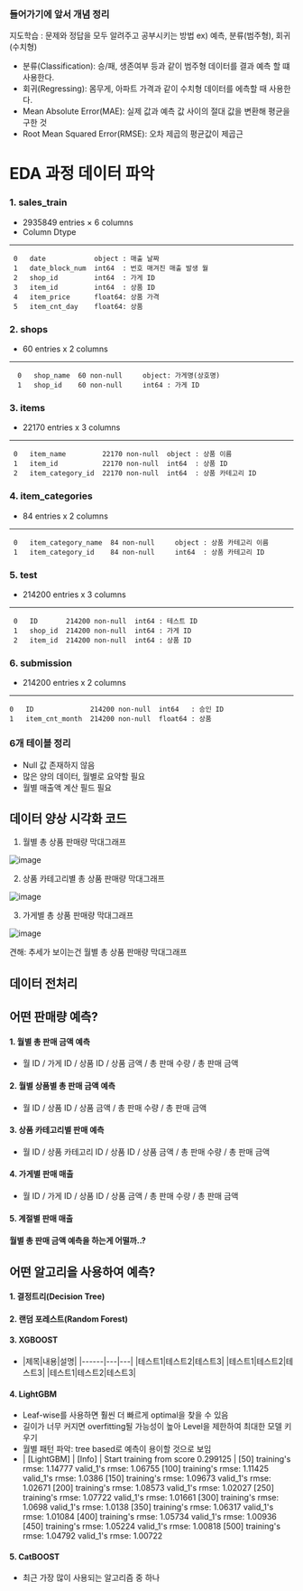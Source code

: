 ### 들어가기에 앞서 개념 정리 
지도학습 : 문제와 정답을 모두 알려주고 공부시키는 방법
    ex) 예측, 분류(범주형), 회귀(수치형)
* 분류(Classification): 승/패, 생존여부 등과 같이 범주형 데이터를 결과 예측 할 떄 사용한다.
* 회귀(Regressing): 몸무게, 아파트 가격과 같이 수치형 데이터를 에측할 때 사용한다.
* Mean Absolute Error(MAE): 실제 값과 예측 값 사이의 절대 값을 변환해 평균을 구한 것
* Root Mean Squared Error(RMSE): 오차 제곱의 평균값이 제곱근

# EDA 과정 데이터 파악

### 1. sales_train
- 2935849 entries × 6 columns
-    Column          Dtype  
---  ------          -----  
	 0   date            object : 매출 날짜
	 1   date_block_num  int64  : 번호 매겨진 매출 발생 월
	 2   shop_id         int64  : 가게 ID
	 3   item_id         int64  : 상품 ID
	 4   item_price      float64: 상품 가격
	 5   item_cnt_day    float64: 상품 
                            
### 2. shops
- 60 entries x 2 columns
---  ------     --------------  ----- 
	  0   shop_name  60 non-null     object: 가게명(상호명)
	  1   shop_id    60 non-null     int64 : 가게 ID

### 3. items
- 22170 entries x 3 columns
---  ------            --------------  ----- 
	 0   item_name         22170 non-null  object : 상품 이름
	 1   item_id           22170 non-null  int64  : 상품 ID
	 2   item_category_id  22170 non-null  int64  : 상품 카테고리 ID

 ### 4. item_categories
- 84 entries x 2 columns
---  ------              --------------  ----- 
	 0   item_category_name  84 non-null     object : 상품 카테고리 이름
	 1   item_category_id    84 non-null     int64  : 상품 카테고리 ID

 ### 5. test
 - 214200 entries x 3 columns
---  ------   --------------   -----
	 0   ID       214200 non-null  int64 : 테스트 ID
	 1   shop_id  214200 non-null  int64 : 가게 ID
	 2   item_id  214200 non-null  int64 : 상품 ID

 ### 6. submission
 - 214200 entries x 2 columns
---  ------          --------------   -----  
 	0   ID              214200 non-null  int64   : 승인 ID
 	1   item_cnt_month  214200 non-null  float64 : 상품 

 ### 6개 테이블 정리
 - Null 값 존재하지 않음
 - 많은 양의 데이터, 월별로 요약할 필요
 - 월별 매출액 계산 필드 필요

## 데이터 양상 시각화 코드
1. 월별 총 상품 판매량 막대그래프

![image](https://github.com/eeoooo/mini_project/assets/133926006/3a7b049e-088d-49a1-97a7-84cd77731e19)

2. 상품 카테고리별 총 상품 판매량 막대그래프

![image](https://github.com/eeoooo/mini_project/assets/133926006/5202d73f-1114-49d8-985b-1e4cfc0db42b)

3. 가게별 총 상품 판매량 막대그래프

![image](https://github.com/eeoooo/mini_project/assets/133926006/dae24ce5-2905-482a-bc0c-a7766dce5177)

견해: 추세가 보이는건 월별 총 상품 판매량 막대그래프

## 데이터 전처리


## 어떤 판매량 예측?
#### 1. 월별 총 판매 금액 예측
- 월 ID / 가게 ID / 상품 ID / 상품 금액 / 총 판매 수량 / 총 판매 금액

#### 2. 월별 상품별 총 판매 금액 예측
- 월 ID / 상품 ID / 상품 금액 / 총 판매 수량 / 총 판매 금액 

#### 3. 상품 카테고리별 판매 예측
- 월 ID / 상품 카테고리 ID / 상품 ID / 상품 금액 / 총 판매 수량 / 총 판매 금액

#### 4. 가게별 판매 매출
- 월 ID / 가게 ID / 상품 ID / 상품 금액 / 총 판매 수량 / 총 판매 금액

#### 5. 계절별 판매 매출

#### 월별 총 판매 금액 예측을 하는게 어떨까..?


## 어떤 알고리을 사용하여 예측?

#### 1. 결정트리(Decision Tree)

#### 2. 랜덤 포레스트(Random Forest)

#### 3. XGBOOST
- |제목|내용|설명|
|------|---|---|
|테스트1|테스트2|테스트3|
|테스트1|테스트2|테스트3|
|테스트1|테스트2|테스트3|

#### 4. LightGBM
- Leaf-wise를 사용하면 훨씬 더 빠르게 optimal을 찾을 수 있음
- 길이가 너무 커지면 overfitting될 가능성이 높아  Level을 제한하여 최대한 모델 키우기
- 월별 패턴 파악: tree based로 예측이 용이할 것으로 보임
- 
	| [LightGBM] | [Info] | Start training from score 0.299125 |
  	[50]	training's rmse: 1.14777	valid_1's rmse: 1.06755
  	[100]	training's rmse: 1.11425	valid_1's rmse: 1.0386
  	[150]	training's rmse: 1.09673	valid_1's rmse: 1.02671
  	[200]	training's rmse: 1.08573	valid_1's rmse: 1.02027
  	[250]	training's rmse: 1.07722	valid_1's rmse: 1.01661
  	[300]	training's rmse: 1.0698		valid_1's rmse: 1.0138
  	[350]	training's rmse: 1.06317	valid_1's rmse: 1.01084
  	[400]	training's rmse: 1.05734	valid_1's rmse: 1.00936
  	[450]	training's rmse: 1.05224	valid_1's rmse: 1.00818
  	[500]	training's rmse: 1.04792	valid_1's rmse: 1.00722


#### 5. CatBOOST
 - 최근 가장 많이 사용되는 알고리즘 중 하나
